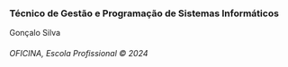 <h3>Técnico de Gestão e Programação de Sistemas Informáticos</h3>
<p>Gonçalo Silva</p>
<h6>OFICINA, Escola Profissional &copy; 2024</h6>
